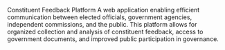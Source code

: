 Constituent Feedback Platform
A web application enabling efficient communication between elected officials, government agencies, independent commissions, and the public. This platform allows for organized collection and analysis of constituent feedback, access to government documents, and improved public participation in governance.